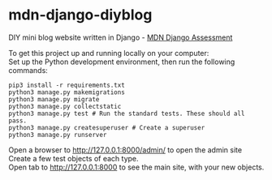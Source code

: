 # mdn-django-diyblog
DIY mini blog website written in Django - [MDN Django Assessment](https://developer.mozilla.org/en-US/docs/Learn/Server-side/Django/django_assessment_blog#steps_to_complete)

To get this project up and running locally on your computer: \
Set up the Python development environment, then run the following commands:

```console
pip3 install -r requirements.txt
python3 manage.py makemigrations
python3 manage.py migrate
python3 manage.py collectstatic
python3 manage.py test # Run the standard tests. These should all pass.
python3 manage.py createsuperuser # Create a superuser
python3 manage.py runserver
```
Open a browser to http://127.0.0.1:8000/admin/ to open the admin site \
Create a few test objects of each type. \
Open tab to http://127.0.0.1:8000 to see the main site, with your new objects.
